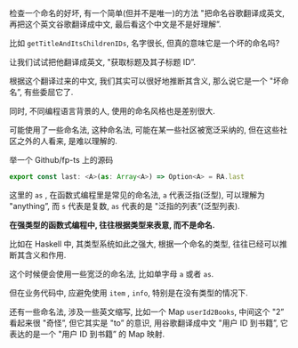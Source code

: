 检查一个命名的好坏, 有一个简单(但并不是唯一)的方法 "把命名谷歌翻译成英文, 再把这个英文谷歌翻译成中文, 最后看这个中文是不是好理解”.

比如 `getTitleAndItsChildrenIDs`, 名字很长, 但真的意味它是一个坏的命名吗?

让我们试试把他翻译成英文, "获取标题及其子标题 ID”.

根据这个翻译过来的中文, 我们其实可以很好地推断其含义, 那么说它是一个 "坏命名”, 有些委屈它了.

同时, 不同编程语言背景的人, 使用的命名风格也是差别很大.

可能使用了一些命名法, 这种命名法, 可能在某一些社区被宽泛采纳的, 但在这些社区之外的人看来, 是难以理解的.

举一个 Github/fp-ts 上的源码

```jsx
export const last: <A>(as: Array<A>) => Option<A> = RA.last
```

这里的 `as` , 在函数式编程里是常见的命名法, `a` 代表泛指(泛型), 可以理解为 "anything”, 而 `s` 代表是复数, `as` 代表的是 "泛指的列表”(泛型列表).

**在强类型的函数式编程中, 往往根据类型来表意, 而不是命名.**

比如在 Haskell 中, 其类型系统如此之强大, 根据一个命名的类型, 往往已经可以推断其含义和作用.

这个时候便会使用一些宽泛的命名法, 比如单字母 `a` 或者 `as`.

但在业务代码中, 应避免使用 `item` , `info`, 特别是在没有类型的情况下.

还有一些命名法, 涉及一些英文缩写, 比如一个 Map `userId2Books`, 中间这个 "2” 看起来很 "奇怪”, 但它其实是 "to” 的意识, 用谷歌翻译成中文 "用户 ID 到书籍”, 它表达的是一个 "用户 ID 到书籍” 的 Map 映射.